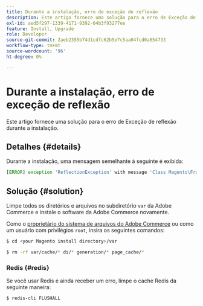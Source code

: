 ```yaml
---
title: Durante a instalação, erro de exceção de reflexão
description: Este artigo fornece uma solução para o erro de Exceção de reflexão durante a instalação.
exl-id: aed5f297-1339-4171-9392-04b3f93277ee
feature: Install, Upgrade
role: Developer
source-git-commit: 2aeb2355b74d1cdfc62b5e7c5aa04fcd0a654733
workflow-type: tm+mt
source-wordcount: '96'
ht-degree: 0%

---
```


# Durante a instalação, erro de exceção de reflexão

Este artigo fornece uma solução para o erro de Exceção de reflexão durante a instalação.

## Detalhes {#details}

Durante a instalação, uma mensagem semelhante à seguinte é exibida:

```php
[ERROR] exception 'ReflectionException' with message 'Class Magento\Framework\StoreManagerInterface does not exist' in /<path>/lib/internal/Magento/Framework/Code/Reader/ClassReader.php
```

## Solução {#solution}

Limpe todos os diretórios e arquivos no subdiretório `var` da Adobe Commerce e instale o software da Adobe Commerce novamente.

Como o [proprietário do sistema de arquivos do Adobe Commerce](https://experienceleague.adobe.com/pt-br/docs/commerce-operations/installation-guide/prerequisites/file-system/overview) ou como um usuário com privilégios `root`, insira os seguintes comandos:

```bash
$ cd <your Magento install directory>/var
```

```bash
$ rm -rf var/cache/* di/* generation/* page_cache/*
```

### Redis {#redis}

Se você usar Redis e ainda receber um erro, limpe o cache Redis da seguinte maneira:

```bash
$ redis-cli FLUSHALL
```
